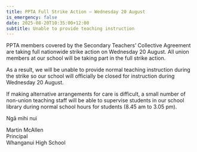 ```yaml
---
title: PPTA Full Strike Action – Wednesday 20 August
is_emergency: false
date: 2025-08-20T10:35:00+12:00
subtitle: Unable to provide teaching instruction
---
```

PPTA members covered by the Secondary Teachers’ Collective Agreement are taking full nationwide strike action on Wednesday 20 August.  All union members at our school will be taking part in the full strike action.

As a result, we will be unable to provide normal teaching instruction during the strike so our school will officially be closed for instruction during Wednesday 20 August.

If making alternative arrangements for care is difficult, a small number of non-union teaching staff will be able to supervise students in our school library during normal school hours for students (8.45 am to 3.05 pm).

Ngā mihi nui

Martin McAllen  
Principal  
Whanganui High School

